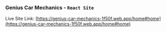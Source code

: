 
### Genius Car Mechanics - `React Site`

Live Site Link: [https://genius-car-mechanics-1f50f.web.app/home#home](https://genius-car-mechanics-1f50f.web.app/home#home)
